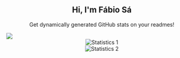 <p align="center">
    <h2 align = "center" >Hi, I'm Fábio Sá </h2>
    <p align = "center" >Get dynamically generated GitHub stats on your readmes!</p>
</p>

<a href="mailto:up202007658">
  <img src="https://camo.githubusercontent.com/571384769c09e0c66b45e39b5be70f68f552db3e2b2311bc2064f0d4a9f5983b/68747470733a2f2f696d672e736869656c64732e696f2f62616467652f476d61696c2d4431343833363f7374796c653d666f722d7468652d6261646765266c6f676f3d676d61696c266c6f676f436f6c6f723d7768697465"/>
</a>

<div align = "center">
    <img 
        align ="center" 
        alt = "Statistics 1"
        title = "Statistics 1"
        src="https://github-readme-stats.vercel.app/api/top-langs/?username=Fabio-A-Sa&theme=dracula"
    >

</div>
<div align = "center">
    <img
        align ="center" 
        alt = "Statistics 2"
        title = "Statistics 2"
        src="https://github-readme-stats.vercel.app/api?username=Fabio-A-Sa&?count_private=true&show_icons=true&theme=dracula&include_all_commits=true&count_private=true" >
</div>